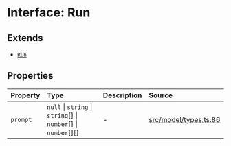 # Interface: Run

## Extends

- [`Run`](../../Base/interfaces/Run.md)

## Properties

| Property | Type | Description | Source |
| :------ | :------ | :------ | :------ |
| `prompt` | `null` \| `string` \| `string`[] \| `number`[] \| `number`[][] | - | [src/model/types.ts:86](https://github.com/dexaai/llm-tools/blob/5018eae/src/model/types.ts#L86) |
